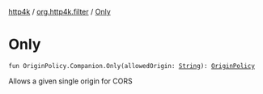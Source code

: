 [http4k](../index.md) / [org.http4k.filter](index.md) / [Only](./-only.md)

# Only

`fun OriginPolicy.Companion.Only(allowedOrigin: `[`String`](https://kotlinlang.org/api/latest/jvm/stdlib/kotlin/-string/index.html)`): `[`OriginPolicy`](-origin-policy.md)

Allows a given single origin for CORS

